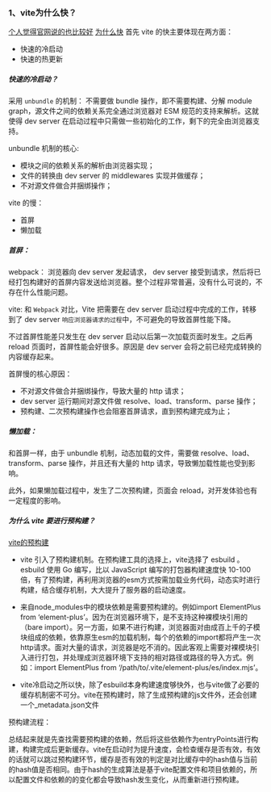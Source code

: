 ### 1、vite为什么快？
[个人觉得官网说的也比较好](https://cn.vitejs.dev/guide/why.html)
[为什么快](https://mp.weixin.qq.com/s/HGnJg24Zk2hGdvnvPBWt-g)
首先 vite 的快主要体现在两方面：
- 快速的冷启动
- 快速的热更新

##### 快速的冷启动？
采用 `unbundle` 的机制： 不需要做 bundle 操作，即不需要构建、分解 module graph，源文件之间的依赖关系完全通过浏览器对 ESM 规范的支持来解析。这就使得 dev server 在启动过程中只需做一些初始化的工作，剩下的完全由浏览器支持。

unbundle 机制的核心:
- 模块之间的依赖关系的解析由浏览器实现；
- 文件的转换由 dev server 的 middlewares 实现并做缓存；
- 不对源文件做合并捆绑操作；



vite 的慢：
- 首屏
- 懒加载

##### 首屏：
webpack：
  浏览器向 dev server 发起请求， dev server 接受到请求，然后将已经打包构建好的首屏内容发送给浏览器。整个过程非常普遍，没有什么可说的，不存在什么性能问题。

vite:
  和 `Webpack` 对比，Vite 把需要在 dev server 启动过程中完成的工作，转移到了 dev server `响应浏览器请求的过程`中，不可避免的导致首屏性能下降。

  不过首屏性能差只发生在 dev server 启动以后第一次加载页面时发生。之后再 reload 页面时，首屏性能会好很多。原因是 dev server 会将之前已经完成转换的内容缓存起来。

首屏慢的核心原因：
  - 不对源文件做合并捆绑操作，导致大量的 http 请求；
  - dev server 运行期间对源文件做 resolve、load、transform、parse 操作；
  - 预构建、二次预构建操作也会阻塞首屏请求，直到预构建完成为止；

##### 懒加载：
和首屏一样，由于 unbundle 机制，动态加载的文件，需要做 resolve、load、transform、parse 操作，并且还有大量的 http 请求，导致懒加载性能也受到影响。

此外，如果懒加载过程中，发生了二次预构建，页面会 reload，对开发体验也有一定程度的影响。


##### 为什么 vite 要进行预构建？
[vite的预构建](https://blog.csdn.net/CRMEB/article/details/123750395)
- vite 引入了预构建机制。在预构建工具的选择上，vite选择了 esbuild 。esbuild 使用 Go 编写，比以 JavaScript 编写的打包器构建速度快 10-100 倍，有了预构建，再利用浏览器的esm方式按需加载业务代码，动态实时进行构建，结合缓存机制，大大提升了服务器的启动速度。

- 来自node_modules中的模块依赖是需要预构建的。例如import ElementPlus from ‘element-plus’。因为在浏览器环境下，是不支持这种裸模块引用的（bare import）。另一方面，如果不进行构建，浏览器面对由成百上千的子模块组成的依赖，依靠原生esm的加载机制，每个的依赖的import都将产生一次http请求。面对大量的请求，浏览器是吃不消的。因此客观上需要对裸模块引入进行打包，并处理成浏览器环境下支持的相对路径或路径的导入方式。例如：import ElementPlus from ‘/path/to/.vite/element-plus/es/index.mjs’。

- vite冷启动之所以快，除了esbuild本身构建速度够快外，也与vite做了必要的缓存机制密不可分。vite在预构建时，除了生成预构建的js文件外，还会创建一个_metadata.json文件


预构建流程：

总结起来就是先查找需要预构建的依赖，然后将这些依赖作为entryPoints进行构建，构建完成后更新缓存。vite在启动时为提升速度，会检查缓存是否有效，有效的话就可以跳过预构建环节，缓存是否有效的判定是对比缓存中的hash值与当前的hash值是否相同。由于hash的生成算法是基于vite配置文件和项目依赖的，所以配置文件和依赖的的变化都会导致hash发生变化，从而重新进行预构建。